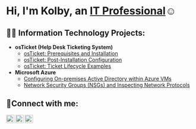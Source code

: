 <h1>Hi, I'm Kolby, an <a href="https://www.linkedin.com/in/kolby-sowell-40826b272/">IT Professional</a>☺</h1>

<h2>👨‍💻 Information Technology Projects:</h2>

- <b>osTicket (Help Desk Ticketing System)</b>
  - [osTicket: Prerequisites and Installation](https://github.com/kolbysowell/osticket-prereqs)
  - [osTicket: Post-Installation Configuration](https://github.com/kolbysowell/post-install-config)
  - [osTicket: Ticket Lifecycle Examples](https://github.com/kolbysowell/ticket-lifecycle)
- <b>Microsoft Azure</b>
  - [Configuring On-premises Active Directory within Azure VMs](https://github.com/kolbysowell/configure-ad)
  - [Network Security Groups (NSGs) and Inspecting Network Protocols](https://github.com/kolbysowell/azure-network-protocols)

<h2>🤳Connect with me:</h2>

[<img align="left" alt="Josh | Twitter" width="22px" src="https://cdn.jsdelivr.net/npm/simple-icons@v3/icons/twitter.svg" />][twitter]
[<img align="left" alt="Josh | LinkedIn" width="22px" src="https://cdn.jsdelivr.net/npm/simple-icons@v3/icons/linkedin.svg" />][linkedin]
[<img align="left" alt="Josh | Instagram" width="22px" src="https://cdn.jsdelivr.net/npm/simple-icons@v3/icons/instagram.svg" />][instagram]

[twitter]: https://twitter.com/Josh
[instagram]: https://www.instagram.com/Josh
[linkedin]: https://linkedin.com/in/Josh
